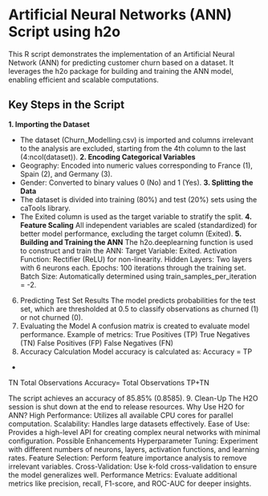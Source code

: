 # Artificial Neural Networks (ANN) Script using h2o
This R script demonstrates the implementation of an Artificial Neural Network (ANN) for predicting customer churn based on a dataset. It leverages the h2o package for building and training the ANN model, enabling efficient and scalable computations.

## Key Steps in the Script
**1. Importing the Dataset**
- The dataset (Churn_Modelling.csv) is imported and columns irrelevant to the analysis are excluded, starting from the 4th column to the last (4:ncol(dataset)).
**2. Encoding Categorical Variables**
- Geography: Encoded into numeric values corresponding to France (1), Spain (2), and Germany (3).
- Gender: Converted to binary values 0 (No) and 1 (Yes).
**3. Splitting the Data**
- The dataset is divided into training (80%) and test (20%) sets using the caTools library.
- The Exited column is used as the target variable to stratify the split.
**4. Feature Scaling**
All independent variables are scaled (standardized) for better model performance, excluding the target column (Exited).
**5. Building and Training the ANN**
The h2o.deeplearning function is used to construct and train the ANN:
Target Variable: Exited.
Activation Function: Rectifier (ReLU) for non-linearity.
Hidden Layers: Two layers with 6 neurons each.
Epochs: 100 iterations through the training set.
Batch Size: Automatically determined using train_samples_per_iteration = -2.
6. Predicting Test Set Results
The model predicts probabilities for the test set, which are thresholded at 0.5 to classify observations as churned (1) or not churned (0).
7. Evaluating the Model
A confusion matrix is created to evaluate model performance.
Example of metrics:
True Positives (TP)
True Negatives (TN)
False Positives (FP)
False Negatives (FN)
8. Accuracy Calculation
Model accuracy is calculated as:
Accuracy
=
TP
+
TN
Total Observations
Accuracy= 
Total Observations
TP+TN
​
 
The script achieves an accuracy of 85.85% (0.8585).
9. Clean-Up
The H2O session is shut down at the end to release resources.
Why Use H2O for ANN?
High Performance: Utilizes all available CPU cores for parallel computation.
Scalability: Handles large datasets effectively.
Ease of Use: Provides a high-level API for creating complex neural networks with minimal configuration.
Possible Enhancements
Hyperparameter Tuning: Experiment with different numbers of neurons, layers, activation functions, and learning rates.
Feature Selection: Perform feature importance analysis to remove irrelevant variables.
Cross-Validation: Use k-fold cross-validation to ensure the model generalizes well.
Performance Metrics: Evaluate additional metrics like precision, recall, F1-score, and ROC-AUC for deeper insights.
